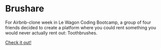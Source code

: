 <html>
  <h1>Brushare</h1>
  <p>For Airbnb-clone week in Le Wagon Coding Bootcamp, a group of four friends decided to create a platform where you could rent something you would never actually rent out: Toothbrushes.</p>
  <a href="http://brushare.herokuapp.com/">Check it out!</a>
</html>
